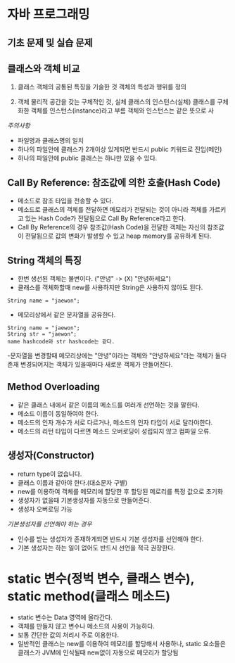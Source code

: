 # 자바 프로그래밍
## 기초 문제 및 실습 문제

## 클래스와 객체 비교

1. 클래스
   객체의 공통된 특징을 기술한 것
   객체의 특성과 행위를 정의

2. 객체
   물리적 공간을 갖는 구체적인 것, 실체
   클래스의 인스턴스(실체)
   클래스를 구체화한 객체를 인스턴스(instance)라고 부름
   객체와 인스턴스는 같은 뜻으로 사

*주의사항*
- 파일명과 클래스명의 일치
- 하나의 파일안에 클래스가 2개이상 있게되면 반드시 public 키워드로 진입(메인)
- 하나의 파일안에 public 클래스는 하나만 있을 수 있다.


## Call By Reference: 참조값에 의한 호출(Hash Code)

- 메소드로 참조 타입을 전송할 수 있다.
- 메소드로 클래스의 객체를 전달하면 메모리가 전달되는 것이 아니라
 객체를 가르키고 있는 Hash Code가 전달됨으로 Call By Reference라고 한다.
- Call By Reference의 경우 참조값(Hash Code)을 전달한 객체는 자신의 참조값이
 전달됨으로 값의 변화가 발생할 수 있고 heap memory를 공유하게 된다.


## String 객체의 특징

- 한번 생선된 객체는 불변이다. ("안녕" -> (X) "안녕하세요")
- 클래스를 객체화할때 new를 사용하지만 String은 사용하지 않아도 된다.
``` 
String name = "jaewon";
```
- 메모리상에서 같은 문자열을 공유한다.
```
String name = "jaewon";
String str = "jaewon";
name hashcode와 str hashcode는 같다.
```
-문자열을 변경할때
 메모리상에는 "안녕"이라는 객체와 "안녕하세요"라는 객체가 둘다 존재
 변경되어지는 객체가 있을때마다 새로운 객체가 만들어진다.

## Method Overloading

- 같은 클래스 내에서 같은 이름의 메소드를 여러개 선언하는 것을 말한다.
- 메소드 이름이 동일하여야 한다.
- 메소드의 인자 개수가 서로 다르거나, 메소드의 인자 타입이 서로 달라야한다.
- 메소드의 리턴 타입이 다르면 메소드 오버로딩이 성립되지 않고 컴파일 오류.

## 생성자(Constructor)

- return type이 없습니다.
- 클래스 이름과 같아야 한다.(대소문자 구별)
- new를 이용하여 객체를 메모리에 할당한 후 할당된 메로리를 특정 값으로 초기화
- 생성자가 없을때 기본생성자를 자동으로 만들어준다.
- 생성자 오버로딩 가능


*기본생성자를 선언해야 하는 경우*

- 인수를 받는 생성자가 존재하게되면 반드시 기본 생성자를 선언해야 한다.
- 기본 생성자는 하는 일이 없어도 반드시 선언을 적극 권장한다.


# static 변수(정벅 변수, 클래스 변수), static method(클래스 메소드)

- static 변수는 Data 영역에 올라간다.
- 객체를 만들지 않고 변수나 메소드의 사용이 가능하다.
- 보통 간단한 값의 처리시 주로 이용한다.
- 일반적인 클래스는 new를 이용하여 메모리를 할당해서 사용하나,
  static 요소들은 클래스가 JVM에 인식될때 new없이 자동으로 메모리가 할당됨




